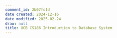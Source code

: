 ```yaml
---
comment_id: 2b07fc1d
date created: 2024-12-16
date modified: 2025-02-24
draw: null
title: UCB CS186 Introduction to Database System
---
```

